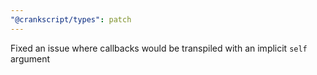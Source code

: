 ```yaml
---
"@crankscript/types": patch
---
```


Fixed an issue where callbacks would be transpiled with an implicit `self` argument

